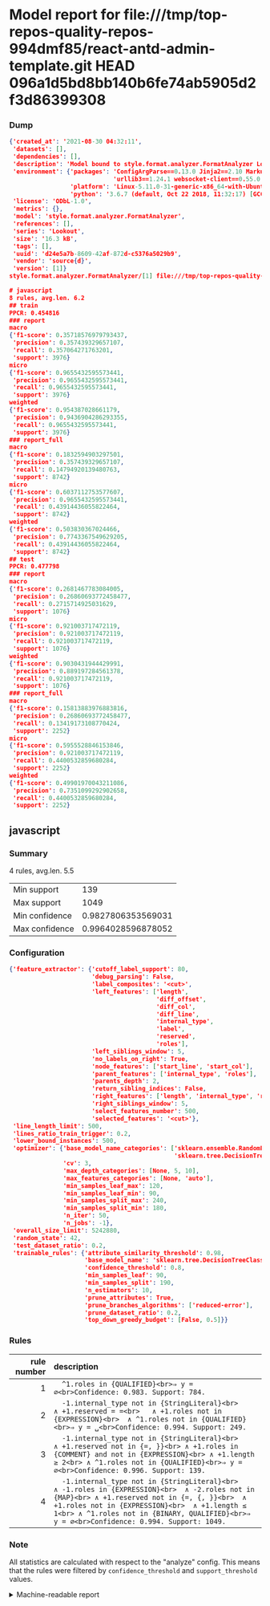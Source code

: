 # Model report for file:///tmp/top-repos-quality-repos-994dmf85/react-antd-admin-template.git HEAD 096a1d5bd8bb140b6fe74ab5905d2f3d86399308

### Dump

```json
{'created_at': '2021-08-30 04:32:11',
 'datasets': [],
 'dependencies': [],
 'description': 'Model bound to style.format.analyzer.FormatAnalyzer Lookout analyzer.',
 'environment': {'packages': 'ConfigArgParse==0.13.0 Jinja2==2.10 MarkupSafe==1.1.1 PyStemmer==1.3.0 PyYAML==5.1 Pympler==0.5 SQLAlchemy==1.2.10 SQLAlchemy-Utils==0.33.3 asdf==2.3.2 bblfsh==2.12.7 boto==2.49.0 boto3==1.9.130 botocore==1.12.130 cachetools==2.0.1 certifi==2019.3.9 chardet==3.0.4 clint==0.5.1 docker==3.7.0 docker-pycreds==0.4.0 dulwich==0.19.11 grpcio==1.19.0 grpcio-tools==1.19.0 humanfriendly==4.16.1 humanize==0.5.1 idna==2.8 jmespath==0.9.4 jsonschema==2.6.0 lookout-sdk==0.4.1 lookout-sdk-ml==0.19.0 lookout-style==0.2.0 lz4==2.1.6 modelforge==0.12.1 numpy==1.16.2 packaging==19.0 pandas==0.22.0 pip==19.0.3 protobuf==3.7.0 psycopg2-binary==2.7.5 pygtrie==2.3 pyparsing==2.3.1 python-dateutil==2.8.0 python-igraph==0.7.1.post6 pytz==2019.1 requests==2.21.0 requirements-parser==0.2.0 scikit-learn==0.20.1 scikit-optimize==0.5.2 scipy==1.2.1 semantic-version==2.6.0 setuptools==40.8.0 six==1.12.0 smart-open==1.8.1 sourced-ml==0.8.2 spdx==2.5.0 stringcase==1.2.0 tabulate==0.8.2 tqdm==4.31.1 '
                             'urllib3==1.24.1 websocket-client==0.55.0 xxhash==1.3.0',
                 'platform': 'Linux-5.11.0-31-generic-x86_64-with-Ubuntu-18.04-bionic',
                 'python': '3.6.7 (default, Oct 22 2018, 11:32:17) [GCC 8.2.0]'},
 'license': 'ODbL-1.0',
 'metrics': {},
 'model': 'style.format.analyzer.FormatAnalyzer',
 'references': [],
 'series': 'Lookout',
 'size': '16.3 kB',
 'tags': [],
 'uuid': 'd24e5a7b-8609-42af-872d-c5376a5029b9',
 'vendor': 'source{d}',
 'version': [1]}
style.format.analyzer.FormatAnalyzer/[1] file:///tmp/top-repos-quality-repos-994dmf85/react-antd-admin-template.git 096a1d5bd8bb140b6fe74ab5905d2f3d86399308

# javascript
8 rules, avg.len. 6.2
## train
PPCR: 0.454816
### report
macro
{'f1-score': 0.35718576979793437,
 'precision': 0.357439329657107,
 'recall': 0.357064271763201,
 'support': 3976}
micro
{'f1-score': 0.9655432595573441,
 'precision': 0.9655432595573441,
 'recall': 0.9655432595573441,
 'support': 3976}
weighted
{'f1-score': 0.954387028661179,
 'precision': 0.9436904286293355,
 'recall': 0.9655432595573441,
 'support': 3976}
### report_full
macro
{'f1-score': 0.1832594903297501,
 'precision': 0.357439329657107,
 'recall': 0.14794920139480763,
 'support': 8742}
micro
{'f1-score': 0.6037112753577607,
 'precision': 0.9655432595573441,
 'recall': 0.43914436055822464,
 'support': 8742}
weighted
{'f1-score': 0.503830367024466,
 'precision': 0.7743367549629205,
 'recall': 0.43914436055822464,
 'support': 8742}
## test
PPCR: 0.477798
### report
macro
{'f1-score': 0.2681467783084005,
 'precision': 0.26860693772458477,
 'recall': 0.2715714925031629,
 'support': 1076}
micro
{'f1-score': 0.921003717472119,
 'precision': 0.921003717472119,
 'recall': 0.921003717472119,
 'support': 1076}
weighted
{'f1-score': 0.9030431944429991,
 'precision': 0.889197284561378,
 'recall': 0.921003717472119,
 'support': 1076}
### report_full
macro
{'f1-score': 0.15813883976883816,
 'precision': 0.26860693772458477,
 'recall': 0.13419173108770424,
 'support': 2252}
micro
{'f1-score': 0.5955528846153846,
 'precision': 0.921003717472119,
 'recall': 0.4400532859680284,
 'support': 2252}
weighted
{'f1-score': 0.49901970043211086,
 'precision': 0.7351099292902658,
 'recall': 0.4400532859680284,
 'support': 2252}
```

## javascript
### Summary
4 rules, avg.len. 5.5

| | |
|-|-|
|Min support|139|
|Max support|1049|
|Min confidence|0.9827806353569031|
|Max confidence|0.9964028596878052|

### Configuration

```json
{'feature_extractor': {'cutoff_label_support': 80,
                       'debug_parsing': False,
                       'label_composites': '<cut>',
                       'left_features': ['length',
                                         'diff_offset',
                                         'diff_col',
                                         'diff_line',
                                         'internal_type',
                                         'label',
                                         'reserved',
                                         'roles'],
                       'left_siblings_window': 5,
                       'no_labels_on_right': True,
                       'node_features': ['start_line', 'start_col'],
                       'parent_features': ['internal_type', 'roles'],
                       'parents_depth': 2,
                       'return_sibling_indices': False,
                       'right_features': ['length', 'internal_type', 'reserved', 'roles'],
                       'right_siblings_window': 5,
                       'select_features_number': 500,
                       'selected_features': '<cut>'},
 'line_length_limit': 500,
 'lines_ratio_train_trigger': 0.2,
 'lower_bound_instances': 500,
 'optimizer': {'base_model_name_categories': ['sklearn.ensemble.RandomForestClassifier',
                                              'sklearn.tree.DecisionTreeClassifier'],
               'cv': 3,
               'max_depth_categories': [None, 5, 10],
               'max_features_categories': [None, 'auto'],
               'min_samples_leaf_max': 120,
               'min_samples_leaf_min': 90,
               'min_samples_split_max': 240,
               'min_samples_split_min': 180,
               'n_iter': 50,
               'n_jobs': -1},
 'overall_size_limit': 5242880,
 'random_state': 42,
 'test_dataset_ratio': 0.2,
 'trainable_rules': {'attribute_similarity_threshold': 0.98,
                     'base_model_name': 'sklearn.tree.DecisionTreeClassifier',
                     'confidence_threshold': 0.8,
                     'min_samples_leaf': 90,
                     'min_samples_split': 190,
                     'n_estimators': 10,
                     'prune_attributes': True,
                     'prune_branches_algorithms': ['reduced-error'],
                     'prune_dataset_ratio': 0.2,
                     'top_down_greedy_budget': [False, 0.5]}}
```

### Rules

| rule number | description |
|----:|:-----|
| 1 | `  ^1.roles in {QUALIFIED}<br>⇒ y = ∅<br>Confidence: 0.983. Support: 784.` |
| 2 | `  -1.internal_type not in {StringLiteral}<br>	∧ +1.reserved = =<br>	∧ +1.roles not in {EXPRESSION}<br>	∧ ^1.roles not in {QUALIFIED}<br>⇒ y = ␣<br>Confidence: 0.994. Support: 249.` |
| 3 | `  -1.internal_type not in {StringLiteral}<br>	∧ +1.reserved not in {=, }}<br>	∧ +1.roles in {COMMENT} and not in {EXPRESSION}<br>	∧ +1.length ≥ 2<br>	∧ ^1.roles not in {QUALIFIED}<br>⇒ y = ∅<br>Confidence: 0.996. Support: 139.` |
| 4 | `  -1.internal_type not in {StringLiteral}<br>	∧ -1.roles in {EXPRESSION}<br>	∧ -2.roles not in {MAP}<br>	∧ +1.reserved not in {=, {, }}<br>	∧ +1.roles not in {EXPRESSION}<br>	∧ +1.length ≤ 1<br>	∧ ^1.roles not in {BINARY, QUALIFIED}<br>⇒ y = ∅<br>Confidence: 0.994. Support: 1049.` |

### Note
All statistics are calculated with respect to the "analyze" config. This means that the rules were filtered by
`confidence_threshold` and `support_threshold` values.

<details>
    <summary>Machine-readable report</summary>
```json
{"javascript": {"avg_rule_len": 5.5, "max_conf": 0.9964028596878052, "max_support": 1049, "min_conf": 0.9827806353569031, "min_support": 139, "num_rules": 4}}
```
</details>
